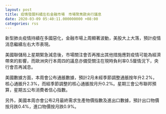 ```yaml
---
layout: post
title: 疫情發展料續左右金融市場　市場聚焦歐央行議息
date: 2020-03-09 05:40:11.000000000 +08:00
categories: rss
---
```


新型肺炎疫情持續在多國惡化，金融市場上周顯著波動，美股大上大落，預計疫情消息繼續左右大市表現。

美國聯儲局上星期緊急減息後，市場關注會否再推出其他措施應對疫情可能為經濟帶來的影響，而歐洲央行本周四的議息亦備受關注在現時負利率0.5厘情況下，央行會否再減息。

美國數據方面，本周會公布通脹數據，預計2月未經季節調整通脹按年升2.2%，核心通脹升2.3%，而經季節調整的核心通脹按月升0.2%。星期三會公布聯邦預算，星期五公布消費者信心指數。

另外，美國本周亦會公布2月最終需求生產物價指數及進出口數據，預計出口物價按月跌0.4%，進口物價按月跌0.9%。
